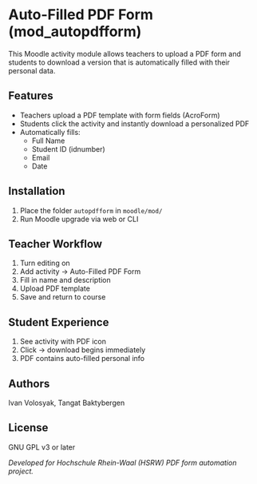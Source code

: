 # Auto-Filled PDF Form (mod_autopdfform)

This Moodle activity module allows teachers to upload a PDF form and students to download a version that is automatically filled with their personal data.

## Features
- Teachers upload a PDF template with form fields (AcroForm)
- Students click the activity and instantly download a personalized PDF
- Automatically fills:
  - Full Name
  - Student ID (idnumber)
  - Email
  - Date

## Installation
1. Place the folder `autopdfform` in `moodle/mod/`
2. Run Moodle upgrade via web or CLI


## Teacher Workflow
1. Turn editing on
2. Add activity → Auto-Filled PDF Form
3. Fill in name and description
4. Upload PDF template
5. Save and return to course

## Student Experience
1. See activity with PDF icon
2. Click → download begins immediately
3. PDF contains auto-filled personal info

## Authors
Ivan Volosyak, Tangat Baktybergen

## License
GNU GPL v3 or later

*Developed for Hochschule Rhein-Waal (HSRW) PDF form automation project.*
